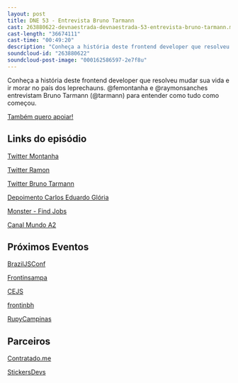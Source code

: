 ```yaml
---
layout: post
title: DNE 53 - Entrevista Bruno Tarmann
cast: 263880622-devnaestrada-devnaestrada-53-entrevista-bruno-tarmann.mp3
cast-length: "36674111"
cast-time: "00:49:20"
description: "Conheça a história deste frontend developer que resolveu mudar sua vida e ir morar no país dos leprechauns. @femontanha e @raymonsanches entrevistam Bruno Tarmann (@tarmann) para entender como tudo como começou."
soundcloud-id: "263880622"
soundcloud-post-image: "000162586597-2e7f8u"
---
```


Conheça a história deste frontend developer que resolveu mudar sua vida e ir morar no país dos leprechauns. @femontanha e @raymonsanches entrevistam Bruno Tarmann (@tarmann) para entender como tudo como começou.

<a href="http://www.apoia.se/devnaestrada" class="btn">
  Também quero apoiar!
</a>

<h2>Links do episódio</h2>

[Twitter Montanha](https://twitter.com/femontanha)

[Twitter Ramon](https://twitter.com/raymonsanches)

[Twitter Bruno Tarmann](https://twitter.com/tarmann)

[Depoimento Carlos Eduardo Glória](https://www.youtube.com/watch?v=_epbbR4EtYw)

[Monster - Find Jobs](http://www.monster.ie/)

[Canal Mundo A2](https://www.youtube.com/user/mundoa2)

<h2>Próximos Eventos</h2>

[BrazilJSConf](https://braziljs.org/conf)

[Frontinsampa](http://frontinsampa.com.br/)

[CEJS](http://www.cejs.com.br/)

[frontinbh](http://frontinbh.com.br/)

[RupyCampinas](http://campinas.rupy.com.br/)

<h2>Parceiros</h2>

[Contratado.me](https://contratado.me)

[StickersDevs](https://www.stickersdevs.com.br)
